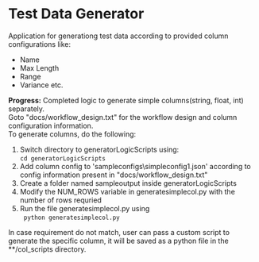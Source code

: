 <h1> Test Data Generator </h1>
<p>
   Application for generationg test data according to provided column configurations like:
   <ul>
   <li>Name</li>
   <li>Max Length</li>
   <li>Range</li>
   <li>Variance etc.</li>
   </ul>  

   <b>Progress:</b> Completed logic to generate simple columns(string, float, int) separately. 
   <br/> 
   Goto "docs/workflow_design.txt" for the workflow design and column configuration information.
   <br/>
   To generate columns, do the following:

   <ol>
   <li> Switch directory to generatorLogicScripts using: </br><code>cd generatorLogicScripts</code></li>
   <li> Add column config to 'sampleconfigs\simpleconfig1.json' according to config information present in "docs/workflow_design.txt"</li>
   <li> Create a folder named sampleoutput inside generatorLogicScripts </li>
   <li> Modify the NUM_ROWS variable in generatesimplecol.py with the number of rows requried </li>
   <li> Run the file generatesimplecol.py using <br/> <code> python generatesimplecol.py</code> </li>
   </ol>

   In case requirement do not match, user can pass a custom script to generate the specific column, it will be saved as a python file in the **/col_scripts directory.  
</p>

